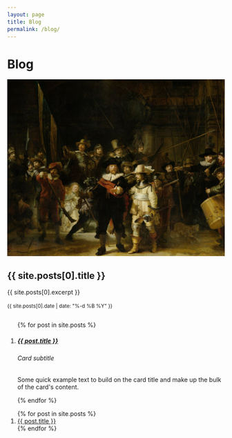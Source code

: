 ```yaml
---
layout: page
title: Blog
permalink: /blog/
---
```


# Blog

<div class="card border">
  <div style="display: flex; align-items: center; flex-wrap: wrap">
    <div class="col-md-3 p-2">
      <img src="/assets/images/rijksmuseum.jpg" class="img-fluid rounded-1" alt="...">
    </div>
    <div class="col-md-9 p-2">
      <div class="card-body">
        <h2 class="card-title">{{ site.posts[0].title }}</h2>
        <p class="card-text">{{ site.posts[0].excerpt }}</p>
        <p class="card-text"><small class="text-muted">{{ site.posts[0].date | date: "%-d %B %Y" }}</small></p>
      </div>
    </div>
  </div>
</div>

<ol class="post-list">
  {% for post in site.posts %}
    <li>
      <div class="card border-bottom p-2">
        <div class="card-body">
          <h5 class="card-title"><a class="post-link" href="{{ post.url }}">{{ post.title }}</a></h5>
          <h6 class="card-subtitle mb-2 text-muted">Card subtitle</h6>
          <p class="card-text">Some quick example text to build on the card title and make up the bulk of the card's content.</p>
        </div>
      </div>
    </li>
  {% endfor %}
</ol>

<ol class="post-list">
  {% for post in site.posts %}
    <li>
      <a class="post-link" href="{{ post.url }}">{{ post.title }}</a>
    </li>
  {% endfor %}
</ol>

      
<!-- revue -->

<!-- 
  <div id="revue-embed">
    <form action="https://www.getrevue.co/profile/stuartelimu/add_subscriber" method="post" id="revue-form" name="revue-form"  target="_blank">
    <div class="revue-form-group">
      <label for="member_email">Email address</label>
      <input class="revue-form-field" placeholder="Your email address..." type="email" name="member[email]" id="member_email">
    </div>
    <div class="revue-form-group">
      <label for="member_first_name">First name <span class="optional">(Optional)</span></label>
      <input class="revue-form-field" placeholder="First name... (Optional)" type="text" name="member[first_name]" id="member_first_name">
    </div>
    <div class="revue-form-group">
      <label for="member_last_name">Last name <span class="optional">(Optional)</span></label>
      <input class="revue-form-field" placeholder="Last name... (Optional)" type="text" name="member[last_name]" id="member_last_name">
    </div>
    <div class="revue-form-actions">
      <input type="submit" value="Subscribe" name="member[subscribe]" id="member_submit">
    </div>
    <div class="revue-form-footer">By subscribing, you agree with Revue’s <a target="_blank" href="https://www.getrevue.co/terms">Terms of Service</a> and <a target="_blank" href="https://www.getrevue.co/privacy">Privacy Policy</a>.</div>
    </form>
  </div>
-->

      
<!-- convertkit -->
<script async data-uid="3df2bee2cc" src="https://wondrous-speaker-8686.ck.page/3df2bee2cc/index.js"></script>

